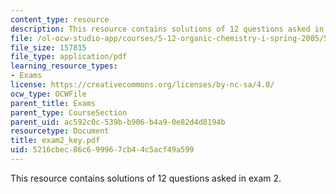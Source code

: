 ```yaml
---
content_type: resource
description: This resource contains solutions of 12 questions asked in exam 2.
file: /ol-ocw-studio-app/courses/5-12-organic-chemistry-i-spring-2005/5216cbec86c699967cb44c5acf49a599_exam2_key.pdf
file_size: 157815
file_type: application/pdf
learning_resource_types:
- Exams
license: https://creativecommons.org/licenses/by-nc-sa/4.0/
ocw_type: OCWFile
parent_title: Exams
parent_type: CourseSection
parent_uid: ac592c0c-539b-b906-b4a9-0e82d4d8194b
resourcetype: Document
title: exam2_key.pdf
uid: 5216cbec-86c6-9996-7cb4-4c5acf49a599
---
```

This resource contains solutions of 12 questions asked in exam 2.